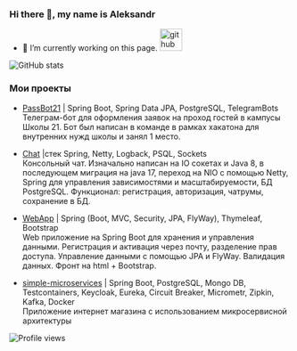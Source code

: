 ### Hi there 👋, my name is Aleksandr

- 🔭 I’m currently working on this page. 
[<img src='https://cdn.jsdelivr.net/npm/simple-icons@3.0.1/icons/github.svg' alt='github' height='40'>](https://github.com/skiflok)  

![GitHub stats](https://github-readme-stats.vercel.app/api?username=skiflok&show_icons=true)

### Мои проекты

- [PassBot21](https://github.com/skiflok/PassBot21) | Spring Boot, Spring Data JPA, PostgreSQL, TelegramBots
  <br>
   Телеграм-бот для оформления заявок на проход гостей в кампусы Школы 21. Бот был написан в команде в рамках хакатона для внутренних нужд школы и занял 1 место.

- [Chat](https://github.com/skiflok/Chat) |стек Spring, Netty, Logback, PSQL, Sockets
  <br>
   Консольный чат. Изначально написан на IO сокетах и Java 8, в последующем миграция на java 17, переход на NIO с помощью Netty, Spring для управления зависимостями и масштабируемости, БД PostgreSQL.
Функционал: регистрация, авторизация, чатрумы, сохранение в БД.

- [WebApp](https://github.com/skiflok/WebApp) | Spring (Boot, MVC, Security, JPA, FlyWay), Thymeleaf, Bootstrap
    <br>
   Web приложение на Spring Boot для хранения и управления данными.
Регистрация и активация через почту, разделение прав доступа. Управление данными с помощью JPA и FlyWay. Валидация данных.
Фронт на html + Bootstrap.

- [simple-microservices](https://github.com/skiflok/simple-microservices) | Spring Boot, PostgreSQL, Mongo DB, Testcontainers, Keycloak, Eureka, Circuit Breaker, Micrometr, Zipkin, Kafka, Docker
  <br>
  Приложение интернет магазина с использованием микросервисной архитектуры

![Profile views](https://gpvc.arturio.dev/skiflok)  

<!--
**skiflok/skiflok** is a ✨ _special_ ✨ repository because its `README.md` (this file) appears on your GitHub profile.

Here are some ideas to get you started:

- 🔭 I’m currently working on ...
- 🌱 I’m currently learning ...
- 👯 I’m looking to collaborate on ...
- 🤔 I’m looking for help with ...
- 💬 Ask me about ...
- 📫 How to reach me: ...
- 😄 Pronouns: ...
- ⚡ Fun fact: ...
-->
